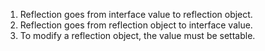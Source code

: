 1. Reflection goes from interface value to reflection object.
2. Reflection goes from reflection object to interface value.
3. To modify a reflection object, the value must be settable.
